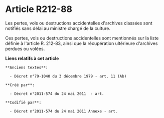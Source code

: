 # Article R212-88

Les pertes, vols ou destructions accidentelles d'archives classées sont notifiés sans délai au ministre chargé de la culture.

Ces pertes, vols ou destructions accidentelles sont mentionnés sur la liste définie à l'article R. 212-83, ainsi que la
récupération ultérieure d'archives perdues ou volées.

**Liens relatifs à cet article**

	**Anciens textes**:

	  - Décret n°79-1040 du 3 décembre 1979 - art. 11 (Ab)

	**Créé par**:

	  - Décret n°2011-574 du 24 mai 2011  - art.

	**Codifié par**:

	  - Décret n°2011-574 du 24 mai 2011 Annexe - art.
